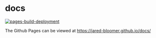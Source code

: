 # docs

[![pages-build-deployment](https://github.com/jared-bloomer/docs/actions/workflows/pages/pages-build-deployment/badge.svg)](https://github.com/jared-bloomer/docs/actions/workflows/pages/pages-build-deployment)

The Github Pages can be viewed at https://jared-bloomer.github.io/docs/

